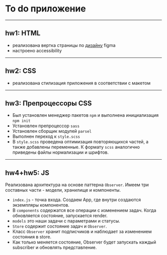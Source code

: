 # To do приложение
___
## hw1: HTML
- реализована вертка страницы по [дизайну](https://github.com/ok-technopolis-autumn-2022/todo-app-design) figma 
- настроено accessibility
___
## hw2: CSS
- реализована стилизация приложения в соответствии с макетом
___
## hw3: Препроцессоры CSS
- Был установлен менеджер пакетов `npm` и выполнена инициализация `npm init`
- Установлен препроцессор `sass`
- Установлен сборщик модулей `parsel`
- Выполнен переход к `style.scss`
- В `style.scss` проведена оптимизация повторяющихся частей, а также добавлены переменные. К формату `scss` аналогично приведены файлы нормализации и шрифтов. 
___
## hw4+hw5: JS
Реализована архитектура на основе паттерна `Observer`.
Имеем три составных части - модели, хранилище и компоненты.

- `index.js` - точка входа. Создаем App, где внутри создаются экземпляры компонентов. 
- В `components` содержатся все операции с изменением задач. Когда обновляется состояние, запускается render.
- `models` это наши задачи с параметрами и статусы.   
- `Store` содержит состояние задач и `Observer`. 
- Класс `Observer` хранит подписчиков и наблюдает за изменением состояния в store. 
- Как только меняется состояние, Observer будет запускать каждый subscriber и обновлять представление. 
